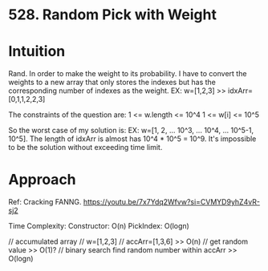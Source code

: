 # 528. Random Pick with Weight

# Intuition
Rand.
In order to make the weight to its probability.
I have to convert the weights to a new array that only stores the indexes but has the corresponding number of indexes as the weight.
EX: w=[1,2,3] >> idxArr=[0,1,1,2,2,3]

The constraints of the question are:
1 <= w.length <= 10^4
1 <= w[i] <= 10^5

So the worst case of my solution is:
EX: w=[1, 2, ... 10^3, ... 10^4, ... 10^5-1, 10^5]. The length of idxArr is almost has 10^4 * 10^5 = 10^9. It's impossible to be the solution without exceeding time limit.

# Approach
Ref: Cracking FANNG. https://youtu.be/7x7Ydq2Wfvw?si=CVMYD9yhZ4vR-sj2

Time Complexity:
Constructor: O(n)
PickIndex: O(logn)

// accumulated array
// w=[1,2,3]
// accArr=[1,3,6] >> O(n)
// get random value >> O(1)?
// binary search find random number within accArr >> O(logn)